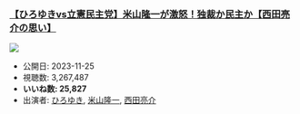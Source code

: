 ### [【ひろゆきvs立憲民主党】米山隆一が激怒！独裁か民主か【西田亮介の思い】](https://www.youtube.com/watch?v=eOz1CzMBmuQ)
[![](https://img.youtube.com/vi/eOz1CzMBmuQ/sddefault.jpg)](https://www.youtube.com/watch?v=eOz1CzMBmuQ)
-   公開日: 2023-11-25
-   視聴数: 3,267,487
-   **いいね数: 25,827**
-   出演者: [ひろゆき](/rehacq_fan/people/ひろゆき "wikilink"), [米山隆一](/rehacq_fan/people/米山隆一 "wikilink"), [西田亮介](/rehacq_fan/people/西田亮介 "wikilink")
